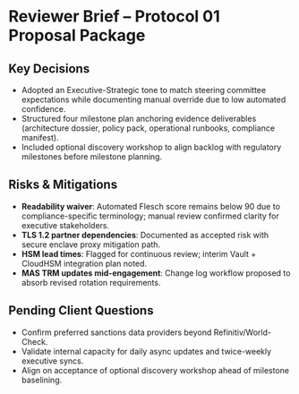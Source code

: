 # Reviewer Brief – Protocol 01 Proposal Package

## Key Decisions
- Adopted an Executive-Strategic tone to match steering committee expectations while documenting manual override due to low automated confidence.
- Structured four milestone plan anchoring evidence deliverables (architecture dossier, policy pack, operational runbooks, compliance manifest).
- Included optional discovery workshop to align backlog with regulatory milestones before milestone planning.

## Risks & Mitigations
- **Readability waiver**: Automated Flesch score remains below 90 due to compliance-specific terminology; manual review confirmed clarity for executive stakeholders.
- **TLS 1.2 partner dependencies**: Documented as accepted risk with secure enclave proxy mitigation path.
- **HSM lead times**: Flagged for continuous review; interim Vault + CloudHSM integration plan noted.
- **MAS TRM updates mid-engagement**: Change log workflow proposed to absorb revised rotation requirements.

## Pending Client Questions
- Confirm preferred sanctions data providers beyond Refinitiv/World-Check.
- Validate internal capacity for daily async updates and twice-weekly executive syncs.
- Align on acceptance of optional discovery workshop ahead of milestone baselining.
